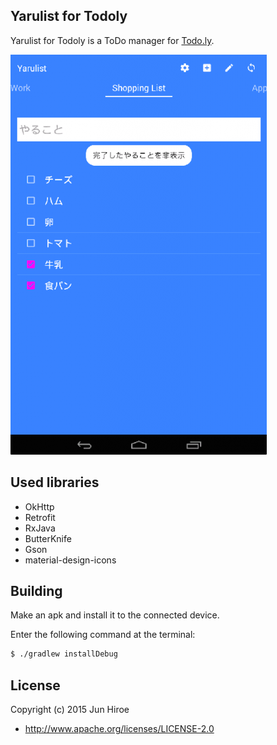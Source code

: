 ## Yarulist for Todoly

Yarulist for Todoly is a ToDo manager for [Todo.ly](https://todo.ly/).

![yarukoto](docs/screenshot_yarukoto.png)

## Used libraries

* OkHttp
* Retrofit
* RxJava
* ButterKnife
* Gson
* material-design-icons

## Building

Make an apk and install it to the connected device.

Enter the following command at the terminal:

```sh
$ ./gradlew installDebug
```

## License

Copyright (c) 2015 Jun Hiroe

* http://www.apache.org/licenses/LICENSE-2.0

